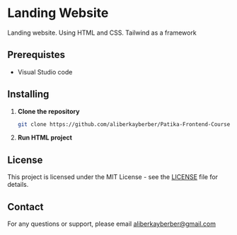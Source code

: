# Landing Website
Landing website. Using HTML and CSS. Tailwind as a framework

## Prerequistes
 - Visual Studio code 

## Installing

1. **Clone the repository**
   ```bash
   git clone https://github.com/aliberkayberber/Patika-Frontend-Course/tree/main/Week4/LandingPage
   ```

2. **Run HTML project**

## License

This project is licensed under the MIT License - see the [LICENSE](LICENSE) file for details.

## Contact

For any questions or support, please email aliberkayberber@gmail.com